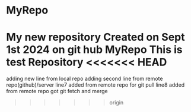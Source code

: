 # MyRepo
My new repository
Created on Sept 1st 2024 on git hub MyRepo
This is test Repository
<<<<<<< HEAD
=======
adding new line from local repo
adding second line from remote repo(github)/server
line7 added from remote repo for git pull
line8 added from remote repo got git fetch and merge


>>>>>>> origin

